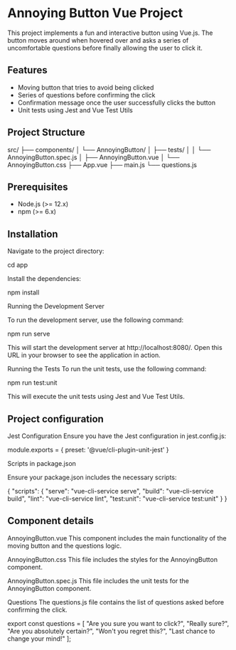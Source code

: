 # Annoying Button Vue Project

This project implements a fun and interactive button using Vue.js. The button moves around when hovered over and asks a series of uncomfortable questions before finally allowing the user to click it. 

## Features

- Moving button that tries to avoid being clicked
- Series of questions before confirming the click
- Confirmation message once the user successfully clicks the button
- Unit tests using Jest and Vue Test Utils

## Project Structure

src/
├── components/
│ └── AnnoyingButton/
│ ├── tests/
│ │ └── AnnoyingButton.spec.js
│ ├── AnnoyingButton.vue
│ └── AnnoyingButton.css
├── App.vue
├── main.js
└── questions.js

## Prerequisites

- Node.js (>= 12.x)
- npm (>= 6.x)

## Installation
Navigate to the project directory:

cd app

Install the dependencies:

npm install

Running the Development Server

To run the development server, use the following command:

npm run serve

This will start the development server at http://localhost:8080/. Open this URL in your browser to see the application in action.

Running the Tests
To run the unit tests, use the following command:

npm run test:unit

This will execute the unit tests using Jest and Vue Test Utils.

## Project configuration

Jest Configuration
Ensure you have the Jest configuration in jest.config.js:

module.exports = {
  preset: '@vue/cli-plugin-unit-jest'
}

Scripts in package.json

Ensure your package.json includes the necessary scripts:

{
  "scripts": {
    "serve": "vue-cli-service serve",
    "build": "vue-cli-service build",
    "lint": "vue-cli-service lint",
    "test:unit": "vue-cli-service test:unit"
  }
}

## Component details

AnnoyingButton.vue
This component includes the main functionality of the moving button and the questions logic.

AnnoyingButton.css
This file includes the styles for the AnnoyingButton component.

AnnoyingButton.spec.js
This file includes the unit tests for the AnnoyingButton component.

Questions
The questions.js file contains the list of questions asked before confirming the click.

export const questions = [
  "Are you sure you want to click?",
  "Really sure?",
  "Are you absolutely certain?",
  "Won't you regret this?",
  "Last chance to change your mind!"
];